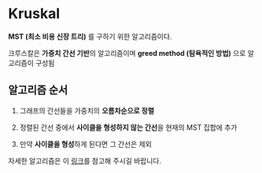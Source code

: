 # Kruskal

**MST (최소 비용 신장 트리)** 를 구하기 위한 알고리즘이다.

크루스칼은 **가중치 간선 기반**의 알고리즘이며 **greed method (탐욕적인 방법)** 으로 알고리즘이 구성됨

## 알고리즘 순서
1. 그래프의 간선들을 가중치의 **오름차순으로 정렬**

2. 정렬된 간선 중에서 **사이클을 형성하지 않는 간선**을 현재의 MST 집합에 추가

3. 만약 **사이클을 형성**하게 된다면 그 간선은 제외

자세한 알고리즘은 이 [링크](https://m.blog.naver.com/ndb796/221230994142)를 참고해 주시길 바랍니다.